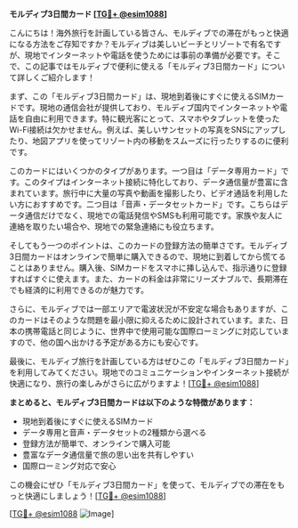 **モルディブ3日間カード [[TG💪+ @esim1088](https://t.me/s/esim1088)]**

こんにちは！海外旅行を計画している皆さん、モルディブでの滞在がもっと快適になる方法をご存知ですか？モルディブは美しいビーチとリゾートで有名ですが、現地でインターネットや電話を使うためには事前の準備が必要です。そこで、この記事ではモルディブで便利に使える「モルディブ3日間カード」について詳しくご紹介します！

まず、この「モルディブ3日間カード」は、現地到着後にすぐに使えるSIMカードです。現地の通信会社が提供しており、モルディブ国内でインターネットや電話を自由に利用できます。特に観光客にとって、スマホやタブレットを使ったWi-Fi接続は欠かせません。例えば、美しいサンセットの写真をSNSにアップしたり、地図アプリを使ってリゾート内の移動をスムーズに行ったりするのに便利です。

このカードにはいくつかのタイプがあります。一つ目は「データ専用カード」です。このタイプはインターネット接続に特化しており、データ通信量が豊富に含まれています。旅行中に大量の写真や動画を撮影したり、ビデオ通話を利用したい方におすすめです。二つ目は「音声・データセットカード」です。こちらはデータ通信だけでなく、現地での電話発信やSMSも利用可能です。家族や友人に連絡を取りたい場合や、現地での緊急連絡にも役立ちます。

そしてもう一つのポイントは、このカードの登録方法の簡単さです。モルディブ3日間カードはオンラインで簡単に購入できるので、現地に到着してから慌てることはありません。購入後、SIMカードをスマホに挿し込んで、指示通りに登録すればすぐに使えます。また、カードの料金は非常にリーズナブルで、長期滞在でも経済的に利用できるのが魅力です。

さらに、モルディブでは一部エリアで電波状況が不安定な場合もありますが、このカードはそのような問題を最小限に抑えるために設計されています。また、日本の携帯電話と同じように、世界中で使用可能な国際ローミングに対応していますので、他の国へ出かける予定がある方にも安心です。

最後に、モルディブ旅行を計画している方はぜひこの「モルディブ3日間カード」を利用してみてください。現地でのコミュニケーションやインターネット接続が快適になり、旅行の楽しみがさらに広がりますよ！[[TG💪+ @esim1088](https://t.me/s/esim1088)]

**まとめると、モルディブ3日間カードは以下のような特徴があります：**
- 現地到着後にすぐに使えるSIMカード
- データ専用と音声・データセットの2種類から選べる
- 登録方法が簡単で、オンラインで購入可能
- 豊富なデータ通信量で旅の思い出を共有しやすい
- 国際ローミング対応で安心

この機会にぜひ「モルディブ3日間カード」を使って、モルディブでの滞在をもっと快適にしましょう！[[TG💪+ @esim1088](https://t.me/s/esim1088)] 

[[TG💪+ @esim1088](https://t.me/s/esim1088) ![Image](https://i.postimg.cc/Y0z9fWf4/image.png)]